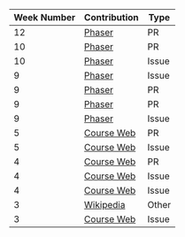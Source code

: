Week Number| Contribution | Type
--- | --- | ---
 |12 | [Phaser](https://github.com/photonstorm/phaser3-examples/pull/128) | PR|
 |10 | [Phaser](https://github.com/photonstorm/phaser3-examples/pull/106) | PR|
 |10 | [Phaser](https://github.com/photonstorm/phaser3-examples/issues/100) | Issue|
 |9 | [Phaser](https://github.com/photonstorm/phaser3-examples/issues/22) | Issue| 
 |9 | [Phaser](https://github.com/photonstorm/phaser3-examples/pull/98) | PR| 
 |9 | [Phaser](https://github.com/photonstorm/phaser3-examples/pull/99) | PR| 
 |9 | [Phaser](https://github.com/photonstorm/phaser3-examples/issues/92) | Issue|
 |5 | [Course Web](https://github.com/joannakl/cs480_s18/pull/81) | PR|
 |5 | [Course Web](https://github.com/joannakl/cs480_s18/issues/79) | Issue|
 |4 | [Course Web](https://github.com/joannakl/cs480_s18/pull/67) | PR|
 |4 | [Course Web](https://github.com/joannakl/cs480_s18/issues/4) | Issue|
 |4 | [Course Web](https://github.com/joannakl/cs480_s18/issues/8) | Issue|
 |3 | [Wikipedia](https://en.wikipedia.org/wiki/Special:Contributions/Gabegordon) | Other|
 |3 | [Course Web](https://github.com/joannakl/cs480_s18/issues/6) | Issue|


